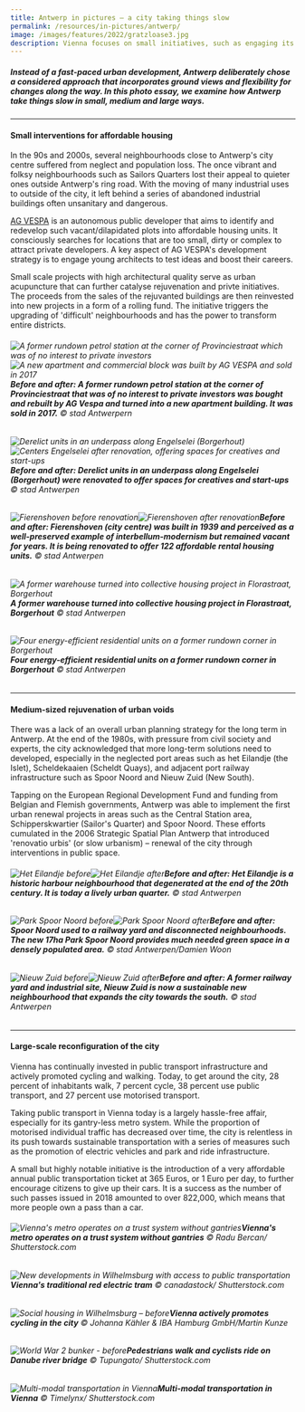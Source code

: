 ```yaml
---
title: Antwerp in pictures — a city taking things slow
permalink: /resources/in-pictures/antwerp/
image: /images/features/2022/gratzloase3.jpg
description: Vienna focuses on small initiatives, such as engaging its residents to co-create community spaces, enabling its building owners to adopt quick greening modules on façades, and encouraging private car owners to make the switch to public transportation, to achieve big impacts. Find out how in this photo essay. 
---
```


##### Instead of a fast-paced urban development, Antwerp deliberately chose a considered approach that incorporates ground views and flexibility for changes along the way. In this photo essay, we examine how Antwerp take things slow in small, medium and large ways. 

---

#### **Small interventions for affordable housing** 

In the 90s and 2000s, several neighbourhoods close to Antwerp's city centre suffered from neglect and population loss. The once vibrant and folksy neighbourhoods such as Sailors Quarters lost their appeal to quieter ones outside Antwerp's ring road. With the moving of many industrial uses to outside of the city, it left behind a series of abandoned industrial buildings often unsanitary and dangerous. 

[AG VESPA](https://www.agvespa.be) is an autonomous public developer that aims to identify and redevelop such vacant/dilapidated plots into affordable housing units. It consciously searches for locations that are too small, dirty or complex to attract private developers. A key aspect of AG VESPA's development strategy is to engage young architects to test ideas and boost their careers. 

Small scale projects with high architectural quality serve as urban acupuncture that can further catalyse rejuvenation and privte initiatives. The proceeds from the sales of the rejuvanted buildings are then reinvested into new projects in a form of a rolling fund. The initiative triggers the upgrading of 'difficult' neighbourhoods and has the power to transform entire districts. 

###### ![A former rundown petrol station at the corner of Provinciestraat which was of no interest to private investors](/images/features/2022/antwerp-housing7.jpg/)![A new apartment and commercial block was built by AG VESPA and sold in 2017](/images/features/2022/antwerp-housing8.jpg/)**Before and after: A former rundown petrol station at the corner of Provinciestraat that was of no interest to private investors was bought and rebuilt by AG Vespa and turned into a new apartment building. It was sold in 2017.** © stad Antwerpern

###### ![Derelict units in an underpass along Engelselei (Borgerhout)](/images/features/2022/antwerp-housing2.jpg/)![Centers Engelselei after renovation, offering spaces for creatives and start-ups](/images/features/2022/antwerp-housing1.jpg/)**Before and after: Derelict units in an underpass along Engelselei (Borgerhout) were renovated to offer spaces for creatives and start-ups** © stad Antwerpen

###### ![Fierenshoven before renovation](/images/features/2022/antwerp-housing5.jpg/)![Fierenshoven after renovation](/images/features/2022/antwerp-housing6.jpg/)**Before and after: Fierenshoven (city centre) was built in 1939 and perceived as a well-preserved example of interbellum-modernism but remained vacant for years. It is being renovated to offer 122 affordable rental housing units.** © stad Antwerpen

###### ![A former warehouse turned into collective housing project in Florastraat, Borgerhout](/images/features/2022/antwerp-housing3.jpg/)**A former warehouse turned into collective housing project in Florastraat, Borgerhout** © stad Antwerpen

###### ![Four energy-efficient residential units on a former rundown corner in Borgerhout](/images/features/2022/antwerp-housing4.jpg/)**Four energy-efficient residential units on a former rundown corner in Borgerhout** © stad Antwerpen

---

#### **Medium-sized rejuvenation of urban voids** 

There was a lack of an overall urban planning strategy for the long term in Antwerp. At the end of the 1980s, with pressure from civil society and experts, the city acknowledged that more long-term solutions need to developed, especially in the neglected port areas such as het Eilandje (the Islet), Scheldekaaien (Scheldt Quays), and adjacent port railway infrastructure such as Spoor Noord and Nieuw Zuid (New South).

Tapping on the European Regional Development Fund and funding from Belgian and Flemish governments, Antwerp was able to implement the first urban renewal projects in areas such as the Central Station area, Schipperskwartier (Sailor's Quarter) and Spoor Noord. These efforts cumulated in the 2006 Strategic Spatial Plan Antwerp that introduced 'renovatio urbis' (or slow urbanism) – renewal of the city through interventions in public space. 

###### ![Het Eilandje before](/images/features/2022/het-eilandje1.jpg/)![Het Eilandje after](/images/features/2022/het-eilandje2.jpg/)**Before and after: Het Eilandje is a historic harbour neighbourhood that degenerated at the end of the 20th century. It is today a lively urban quarter.** © stad Antwerpen

###### ![Park Spoor Noord before](/images/features/2022/park-spoor-noord1.jpg/)![Park Spoor Noord after](/images/features/2022/park-spoor-noord.jpg/)**Before and after: Spoor Noord used to a railway yard and disconnected neighbourhoods. The new 17ha Park Spoor Noord provides much needed green space in a densely populated area.** © stad Antwerpen/Damien Woon

###### ![Nieuw Zuid before](/images/features/2022/nieuw-zuid1.jpg/)![Nieuw Zuid after](/images/features/2022/nieuw-zuid2.jpg/)**Before and after: A former railway yard and industrial site, Nieuw Zuid is now a sustainable new neighbourhood that expands the city towards the south.** © stad Antwerpen

---

#### **Large-scale reconfiguration of the city** 

Vienna has continually invested in public transport infrastructure and actively promoted cycling and walking. Today, to get around the city, 28 percent of inhabitants walk, 7 percent cycle, 38 percent use public transport, and 27 percent use motorised transport. 

Taking public transport in Vienna today is a largely hassle-free affair, especially for its gantry-less metro system. While the proportion of motorised individual traffic has decreased over time, the city is relentless in its push towards sustainable transportation with a series of measures such as the promotion of electric vehicles and park and ride infrastructure. 

A small but highly notable initiative is the introduction of a very affordable annual public transportation ticket at 365 Euros, or 1 Euro per day, to further encourage citizens to give up their cars. It is a success as the number of such passes issued in 2018 amounted to over 822,000, which means that more people own a pass than a car. 

###### ![Vienna's metro operates on a trust system without gantries](/images/features/2022/vienna-metro.jpg/)**Vienna's metro operates on a trust system without gantries** © Radu Bercan/ Shutterstock.com

###### ![New developments in Wilhelmsburg with access to public transportation](/images/features/2022/vienna-tram.jpg/)**Vienna's traditional red electric tram** © canadastock/ Shutterstock.com

###### ![Social housing in Wilhelmsburg – before](/images/features/2022/vienna-cycling.jpg/)**Vienna actively promotes cycling in the city** © Johanna Kähler & IBA Hamburg GmbH/Martin Kunze

###### ![World War 2 bunker - before](/images/features/2022/vienna-cycling2.jpg/)**Pedestrians walk and cyclists ride on Danube river bridge** © Tupungato/ Shutterstock.com

###### ![Multi-modal transportation in Vienna](/images/features/2022/vienna-cycling3.jpg/)**Multi-modal transportation in Vienna** © Timelynx/ Shutterstock.com
